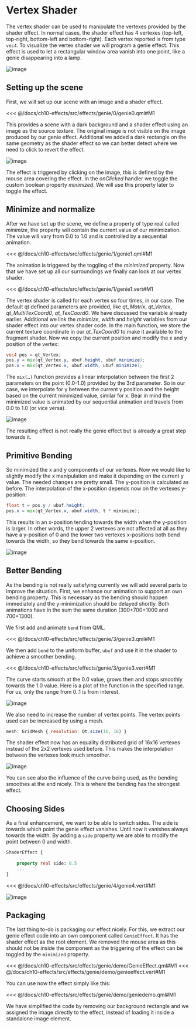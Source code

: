 # Vertex Shader

The vertex shader can be used to manipulate the vertexes provided by the shader effect. In normal cases, the shader effect has 4 vertexes (top-left, top-right, bottom-left and bottom-right). Each vertex reported is from type `vec4`. To visualize the vertex shader we will program a genie effect. This effect is used to let a rectangular window area vanish into one point, like a genie disappearing into a lamp.



![image](./assets/genieeffect.png)

## Setting up the scene

First, we will set up our scene with an image and a shader effect.

<<< @/docs/ch10-effects/src/effects/genie/0/genie0.qml#M1

This provides a scene with a dark background and a shader effect using an image as the source texture. The original image is not visible on the image produced by our genie effect. Additional we added a dark rectangle on the same geometry as the shader effect so we can better detect where we need to click to revert the effect.

![image](./assets/geniescene.png)

The effect is triggered by clicking on the image, this is defined by the mouse area covering the effect. In the *onClicked* handler we toggle the custom boolean property *minimized*. We will use this property later to toggle the effect.

## Minimize and normalize

After we have set up the scene, we define a property of type real called *minimize*, the property will contain the current value of our minimization. The value will vary from 0.0 to 1.0 and is controlled by a sequential animation.

<<< @/docs/ch10-effects/src/effects/genie/1/genie1.qml#M1

The animation is triggered by the toggling of the *minimized* property. Now that we have set up all our surroundings we finally can look at our vertex shader.

<<< @/docs/ch10-effects/src/effects/genie/1/genie1.vert#M1

The vertex shader is called for each vertex so four times, in our case. The default qt defined parameters are provided, like *qt_Matrix*, *qt_Vertex*, *qt_MultiTexCoord0*, *qt_TexCoord0*. We have discussed the variable already earlier. Additional we link the *minimize*, *width* and *height* variables from our shader effect into our vertex shader code. In the main function, we store the current texture coordinate in our *qt_TexCoord0* to make it available to the fragment shader. Now we copy the current position and modify the x and y position of the vertex:

```glsl
vec4 pos = qt_Vertex;
pos.y = mix(qt_Vertex.y, ubuf.height, ubuf.minimize);
pos.x = mix(qt_Vertex.x, ubuf.width, ubuf.minimize);
```

The `mix(…)` function provides a linear interpolation between the first 2 parameters on the point (0.0-1.0) provided by the 3rd parameter. So in our case, we interpolate for y between the current y position and the height based on the current minimized value, similar for x. Bear in mind the minimized value is animated by our sequential animation and travels from 0.0 to 1.0 (or vice versa).

![image](./assets/genieminimize.png)

The resulting effect is not really the genie effect but is already a great step towards it.

## Primitive Bending

So minimized the x and y components of our vertexes. Now we would like to slightly modify the x manipulation and make it depending on the current y value. The needed changes are pretty small. The y-position is calculated as before. The interpolation of the x-position depends now on the vertexes y-position:

```glsl
float t = pos.y / ubuf.height;
pos.x = mix(qt_Vertex.x, ubuf.width, t * minimize);
```

This results in an x-position tending towards the width when the y-position is larger. In other words, the upper 2 vertexes are not affected at all as they have a y-position of 0 and the lower two vertexes x-positions both bend towards the width, so they bend towards the same x-position.

![image](./assets/geniebending.png)

## Better Bending

As the bending is not really satisfying currently we will add several parts to improve the situation.
First, we enhance our animation to support an own bending property. This is necessary as the bending should happen immediately and the y-minimization should be delayed shortly. Both animations have in the sum the same duration (300+700+1000 and 700+1300).

We first add and animate `bend` from QML.

<<< @/docs/ch10-effects/src/effects/genie/3/genie3.qml#M1

We then add `bend` to the uniform buffer, `ubuf` and use it in the shader to achieve a smoother bending.

<<< @/docs/ch10-effects/src/effects/genie/3/genie3.vert#M1

The curve starts smooth at the 0.0 value, grows then and stops smoothly towards the 1.0 value. Here is a plot of the function in the specified range. For us, only the range from 0..1 is from interest.

![image](./assets/curve.png)

We also need to increase the number of vertex points. The vertex points used can be increased by using a mesh.

```qml
mesh: GridMesh { resolution: Qt.size(16, 16) }
```

The shader effect now has an equality distributed grid of 16x16 vertexes instead of the 2x2 vertexes used before. This makes the interpolation between the vertexes look much smoother.

![image](./assets/geniesmoothbending.png)

You can see also the influence of the curve being used, as the bending smoothes at the end nicely. This is where the bending has the strongest effect.

## Choosing Sides

As a final enhancement, we want to be able to switch sides. The side is towards which point the genie effect vanishes. Until now it vanishes always towards the width. By adding a `side` property we are able to modify the point between 0 and width.

```qml
ShaderEffect {
    ...
    property real side: 0.5
    ...
}
```

<<< @/docs/ch10-effects/src/effects/genie/4/genie4.vert#M1

![image](./assets/geniehalfside.png)

## Packaging

The last thing to-do is packaging our effect nicely. For this, we extract our genie effect code into an own component called `GenieEffect`. It has the shader effect as the root element. We removed the mouse area as this should not be inside the component as the triggering of the effect can be toggled by the `minimized` property.

<<< @/docs/ch10-effects/src/effects/genie/demo/GenieEffect.qml#M1
<<< @/docs/ch10-effects/src/effects/genie/demo/genieeffect.vert#M1

You can use now the effect simply like this:

<<< @/docs/ch10-effects/src/effects/genie/demo/geniedemo.qml#M1

We have simplified the code by removing our background rectangle and we assigned the image directly to the effect, instead of loading it inside a standalone image element.
